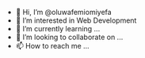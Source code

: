 - 👋 Hi, I’m @oluwafemiomiyefa
- 👀 I’m interested in Web Development
- 🌱 I’m currently learning ...
- 💞️ I’m looking to collaborate on ...
- 📫 How to reach me ...

<!---
oluwafemiomiyefa/oluwafemiomiyefa is a ✨ special ✨ repository because its `README.md` (this file) appears on your GitHub profile.
You can click the Preview link to take a look at your changes.
--->
